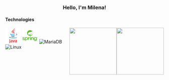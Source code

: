 <h3 align="center">Hello, I'm Milena!</h3>

<h4>Technologies</h4>
<img src="https://github.com/milenaksk2/milenaksk2/assets/125492214/475f0429-671f-47bf-a024-849533260852" width="150" height="150" align="right"></img>
<img src="https://github.com/milenaksk2/milenaksk2/assets/125492214/a99c9afa-aa02-409a-a039-5f2d044600af" width="150" height="150" align="right"></img>

<img src="https://raw.githubusercontent.com/devicons/devicon/master/icons/java/java-original-wordmark.svg" alt="Java" width="50" height="50"> <img src="https://raw.githubusercontent.com/devicons/devicon/master/icons/spring/spring-original-wordmark.svg" alt="Spring Boot" width="50" height="50"> <img src="https://external-content.duckduckgo.com/iu/?u=https%3A%2F%2Fmariadb.com%2Fwp-content%2Fuploads%2F2019%2F11%2Fmariadb-logo-vert_blue-transparent.png&f=1&nofb=1&ipt=a295f480e9287db114939256a07b2062ee976effebd8832cee8b15c340a5762c&ipo=images" alt="MariaDB" width="50" height="50">
<img src="https://external-content.duckduckgo.com/iu/?u=http%3A%2F%2F1000logos.net%2Fwp-content%2Fuploads%2F2017%2F03%2FLINUX-LOGO.png&f=1&nofb=1&ipt=ef4e0bfc167f3b755fcebaf2e1ab0f7e45cb31ac6ba8c37d854cfe61b16382fd&ipo=images" alt="Linux" width="50" height="50"> 




